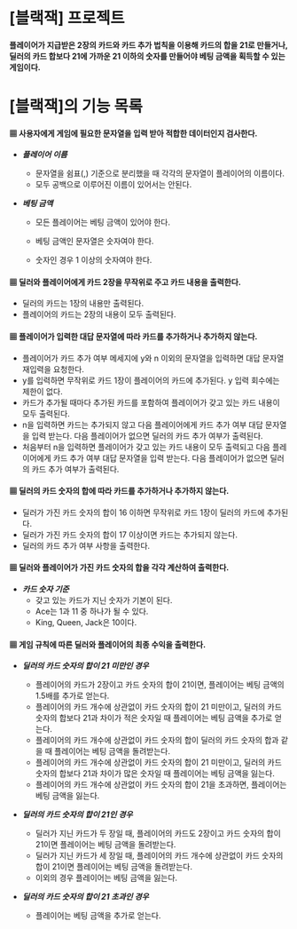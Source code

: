 # [블랙잭] 프로젝트

#### 플레이어가 지급받은 2장의 카드와 카드 추가 법칙을 이용해 카드의 합을 21로 만들거나, 딜러의 카드 합보다 21에 가까운 21 이하의 숫자를 만들어야 베팅 금액을 획득할 수 있는 게임이다.



# [블랙잭]의 기능 목록

#### ▦ 사용자에게 게임에 필요한 문자열을 입력 받아 적합한 데이터인지 검사한다.

- **_플레이어 이름_**
  - 문자열을 쉼표(,) 기준으로 분리했을 때 각각의 문자열이 플레이어의 이름이다.
  - 모두 공백으로 이루어진 이름이 있어서는 안된다.

- **_베팅 금액_**
  - 모든 플레이어는 베팅 금액이 있어야 한다.

  - 베팅 금액인 문자열은 숫자여야 한다.
  - 숫자인 경우 1 이상의 숫자여야 한다.

#### ▦ 딜러와 플레이어에게 카드 2장을 무작위로 주고 카드 내용을 출력한다.

- 딜러의 카드는 1장의 내용만 출력된다.
- 플레이어의 카드는 2장의 내용이 모두 출력된다.

#### ▦ 플레이어가 입력한 대답 문자열에 따라 카드를 추가하거나 추가하지 않는다.

- 플레이어가 카드 추가 여부 메세지에 y와 n 이외의 문자열을 입력하면 대답 문자열 재입력을 요청한다.
- y를 입력하면 무작위로 카드 1장이 플레이어의 카드에 추가된다. y 입력 회수에는 제한이 없다.
- 카드가 추가될 때마다 추가된 카드를 포함하여 플레이어가 갖고 있는 카드 내용이 모두 출력된다.
- n을 입력하면 카드는 추가되지 않고 다음 플레이어에게 카드 추가 여부 대답 문자열을 입력 받는다. 다음 플레이어가 없으면 딜러의 카드 추가 여부가 출력된다.
- 처음부터 n을 입력하면 플레이어가 갖고 있는 카드 내용이 모두 출력되고 다음 플레이어에게 카드 추가 여부 대답 문자열을 입력 받는다. 다음 플레이어가 없으면 딜러의 카드 추가 여부가 출력된다.

#### ▦ 딜러의 카드 숫자의 합에 따라 카드를 추가하거나 추가하지 않는다.

- 딜러가 가진 카드 숫자의 합이 16 이하면 무작위로 카드 1장이 딜러의 카드에 추가된다.
- 딜러가 가진 카드 숫자의 합이 17 이상이면 카드는 추가되지 않는다.
- 딜러의 카드 추가 여부 사항을 출력한다.

#### ▦ 딜러와 플레이어가 가진 카드 숫자의 합을 각각 계산하여 출력한다.

- **_카드 숫자 기준_**
  - 갖고 있는 카드가 지닌 숫자가 기본이 된다.
  - Ace는 1과 11 중 하나가 될 수 있다.
  - King, Queen, Jack은 10이다.

#### ▦ 게임 규칙에 따른 딜러와 플레이어의 최종 수익을 출력한다.

- **_딜러의 카드 숫자의 합이 21 미만인 경우_**
  - 플레이어의 카드가 2장이고 카드 숫자의 합이 21이면, 플레이어는 베팅 금액의 1.5배를 추가로 얻는다. 
  - 플레이어의 카드 개수에 상관없이 카드 숫자의 합이 21 미만이고, 딜러의 카드 숫자의 합보다 21과 차이가 적은 숫자일 때 플레이어는 베팅 금액을 추가로 얻는다. 
  - 플레이어의 카드 개수에 상관없이 카드 숫자의 합이 딜러의 카드 숫자의 합과 같을 때 플레이어는 베팅 금액을 돌려받는다. 
  - 플레이어의 카드 개수에 상관없이 카드 숫자의 합이 21 미만이고, 딜러의 카드 숫자의 합보다 21과 차이가 많은 숫자일 때 플레이어는 베팅 금액을 잃는다.
  - 플레이어의 카드 개수에 상관없이 카드 숫자의 합이 21을 초과하면, 플레이어는 베팅 금액을 잃는다.

- **_딜러의 카드 숫자의 합이 21인 경우_**
  - 딜러가 지닌 카드가 두 장일 때, 플레이어의 카드도 2장이고 카드 숫자의 합이 21이면 플레이어는 베팅 금액을 돌려받는다.
  - 딜러가 지닌 카드가 세 장일 때, 플레이어의 카드 개수에 상관없이 카드 숫자의 합이 21이면 플레이어는 베팅 금액을 돌려받는다.
  - 이외의 경우 플레이어는 베팅 금액을 잃는다.

- **_딜러의 카드 숫자의 합이 21 초과인 경우_**
  - 플레이어는 베팅 금액을 추가로 얻는다.



